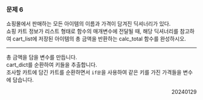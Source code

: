 ### 문제 6
쇼핑몰에서 판매하는 모든 아이템의 이름과 가격이 담겨진 딕셔너리가 있다.  
쇼핑 카트 정보가 리스트 형태로 함수의 매개변수에 전달될 때, 해당 딕셔너리를 참고하여 cart_list에 저장된 아이템의 총 금액을 반환하는 calc_total 함수를 완성하시오.  

---
총 금액을 담을 변수를 만듭니다.  
cart_dict를 순환하여 키들을 추출합니다.  
조사할 카트에 담긴 카트를 순환하면서 `if문`을 사용하여 같은 키를 가진 가격들을 변수에 담습니다.
<div style="text-align: right">20240129</div>